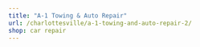 ```yaml
---
title: "A-1 Towing & Auto Repair"
url: /charlottesville/a-1-towing-and-auto-repair-2/
shop: car repair
---
```

